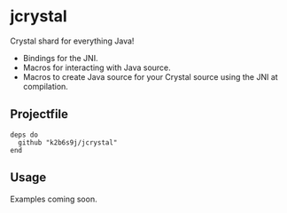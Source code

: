 # jcrystal
Crystal shard for everything Java!
- Bindings for the JNI.
- Macros for interacting with Java source.
- Macros to create Java source for your Crystal source using the JNI at compilation.

## Projectfile
```crystal
deps do
  github "k2b6s9j/jcrystal"
end
```

## Usage
Examples coming soon.
